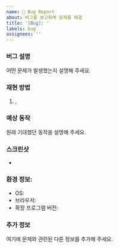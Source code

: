 ```yaml
---
name: 🐛 Bug Report
about: 버그를 보고하여 문제를 해결
title: '[Bug]: '
labels: bug
assignees: ''
---
```


### 버그 설명

어떤 문제가 발생했는지 설명해 주세요.

### 재현 방법

1. ,

### 예상 동작

원래 기대했던 동작을 설명해 주세요.

### 스크린샷

-

### 환경 정보:

- OS:
- 브라우저:
- 확장 프로그램 버전:

### 추가 정보

여기에 문제와 관련된 다른 정보를 추가해 주세요.
